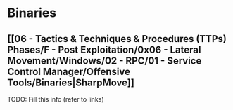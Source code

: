 # Binaries

## [[06 - Tactics & Techniques & Procedures (TTPs) Phases/F - Post Exploitation/0x06 - Lateral Movement/Windows/02 - RPC/01 - Service Control Manager/Offensive Tools/Binaries|SharpMove]]

TODO: Fill this info (refer to links)